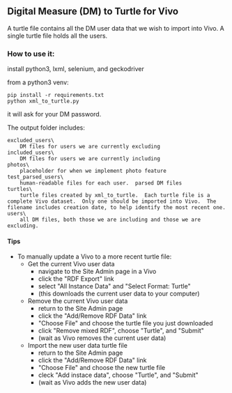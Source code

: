 ## Digital Measure (DM) to Turtle for Vivo

A turtle file contains all the DM user data that we wish to import into Vivo.  A single turtle file holds all the users.

### How to use it:

install python3, lxml, selenium, and geckodriver

from a python3 venv:
 
 ```
 pip install -r requirements.txt
 python xml_to_turtle.py
 ```

it will ask for your DM password.

The output folder includes:

    excluded_users\
        DM files for users we are currently excluding
    included_users\
        DM files for users we are currently including
    photos\
        placeholder for when we implement photo feature
    test_parsed_users\
        human-readable files for each user.  parsed DM files
    turtles\
        turtle files created by xml_to_turtle.  Each turtle file is a complete Vivo dataset.  Only one should be imported into Vivo.  The filename includes creation date, to help identify the most recent one.
    users\
        all DM files, both those we are including and those we are excluding.
    
#### Tips

- To manually update a Vivo to a more recent turtle file:
    - Get the current Vivo user data
        - navigate to the Site Admin page in a Vivo
        - click the "RDF Export" link
        - select "All Instance Data" and "Select Format: Turtle"
        - (this downloads the current user data to your computer)
    - Remove the current Vivo user data
        - return to the Site Admin page
        - click the "Add/Remove RDF Data" link
        - "Choose File" and choose the turtle file you just downloaded
        - click "Remove mixed RDF", choose "Turtle", and "Submit"
        - (wait as Vivo removes the current user data)
    - Import the new user data turtle file
        - return to the Site Admin page
        - click the "Add/Remove RDF Data" link
        - "Choose File" and choose the new turtle file
        - cleck "Add instace data", choose "Turtle", and "Submit"
        - (wait as Vivo adds the new user data)
